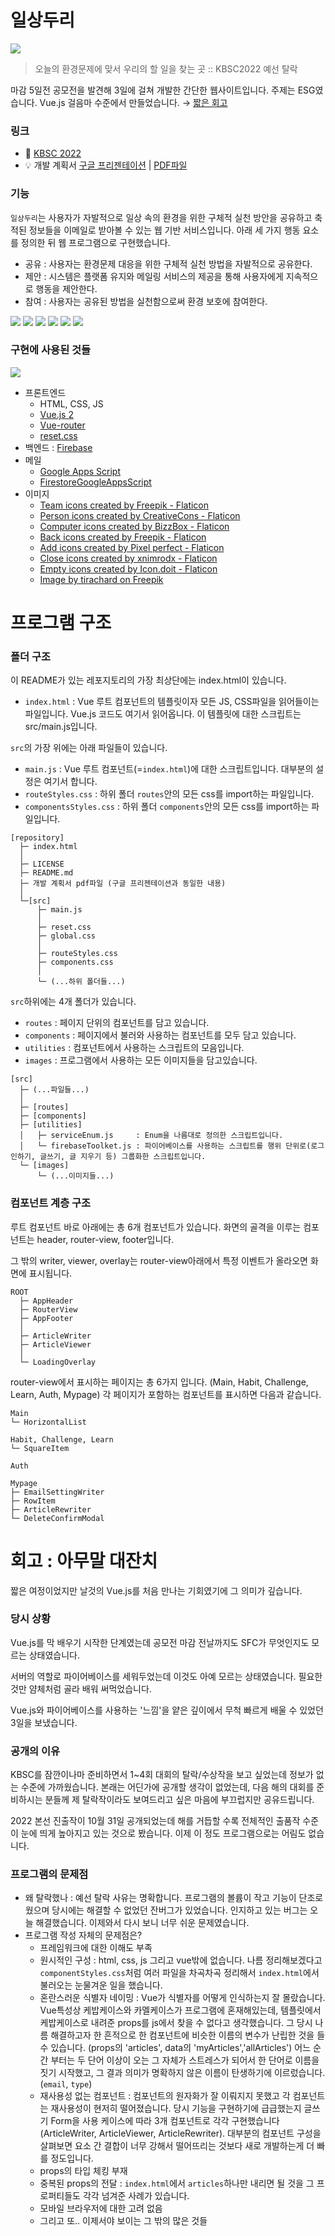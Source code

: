 # 일상두리

![](./README_IMG/00.JPG)

> 오늘의 환경문제에 맞서 우리의 할 일을 찾는 곳 :: KBSC2022 예선 탈락

마감 5일전 공모전을 발견해 3일에 걸쳐 개발한 간단한 웹사이트입니다.
주제는 ESG였습니다. Vue.js 걸음마 수준에서 만들었습니다. → [짧은 회고](#회고--아무말-대잔치)

### 링크

- 📢 [KBSC 2022](https://www.kbsccoding.com/board/board.php?bo_table=notice&wr_id=69)
- 💡 개발 계획서 [구글 프리젠테이션](https://docs.google.com/presentation/d/1pShgClLy7AHpHPruYaAMaTbGgQ6BBt8v5paFADXBaeU/edit?usp=sharing) | [PDF파일](https://github.com/wonjinYi/ilsang-dooli/blob/main/%5B%EC%9D%BC%EC%83%81%EB%91%90%EB%A6%AC%5D%EA%B0%9C%EB%B0%9C%20%EA%B3%84%ED%9A%8D%EC%84%9C.pdf)

### 기능

`일상두리`는 사용자가 자발적으로 일상 속의 환경을 위한 구체적 실천 방안을 공유하고 축적된 정보들을 이메일로 받아볼 수 있는 웹 기반 서비스입니다. 아래 세 가지 행동 요소를 정의한 뒤 웹 프로그램으로 구현했습니다.

- 공유 : 사용자는 환경문제 대응을 위한 구체적 실천 방법을 자발적으로 공유한다.
- 제안 : 시스템은 플랫폼 유지와 메일링 서비스의 제공을 통해 사용자에게 지속적으로 행동을 제안한다.
- 참여 : 사용자는 공유된 방법을 실천함으로써 환경 보호에 참여한다.

![](./README_IMG/01.JPG)
![](./README_IMG/02.JPG)
![](./README_IMG/03.JPG)
![](./README_IMG/06.JPG)
![](./README_IMG/04.JPG)
![](./README_IMG/05.JPG)

### 구현에 사용된 것들

![](./README_IMG/07.JPG)

- 프론트엔드
  - HTML, CSS, JS
  - [Vue.js 2](https://github.com/vuejs/vue)
  - [Vue-router](https://github.com/vuejs/vue-router)
  - [reset.css](http://meyerweb.com/eric/tools/css/reset/)
- 백엔드 : [Firebase](https://firebase.google.com/)
- 메일
  - [Google Apps Script](https://script.google.com)
  - [FirestoreGoogleAppsScript](https://github.com/grahamearley/FirestoreGoogleAppsScript)
- 이미지
  - <a href="https://www.flaticon.com/free-icons/team" title="team icons">Team icons created by Freepik - Flaticon</a>
  - <a href="https://www.flaticon.com/free-icons/person" title="person icons">Person icons created by CreativeCons - Flaticon</a>
  - <a href="https://www.flaticon.com/free-icons/computer" title="computer icons">Computer icons created by BizzBox - Flaticon</a>
  - <a href="https://www.flaticon.com/free-icons/back" title="back icons">Back icons created by Freepik - Flaticon</a>
  - <a href="https://www.flaticon.com/free-icons/add" title="add icons">Add icons created by Pixel perfect - Flaticon</a>
  - <a href="https://www.flaticon.com/free-icons/close" title="close icons">Close icons created by xnimrodx - Flaticon</a>
  - <a href="https://www.flaticon.com/free-icons/empty" title="empty icons">Empty icons created by Icon.doit - Flaticon</a>
  - <a href="https://www.freepik.com/free-photo/wooden-board-with-unfocused-nature-background_996396.htm#query=eco%20background&position=47&from_view=search">Image by tirachard on Freepik</a>

# 프로그램 구조

### 폴더 구조

이 README가 있는 레포지토리의 가장 최상단에는 index.html이 있습니다.

- `index.html` : Vue 루트 컴포넌트의 템플릿이자 모든 JS, CSS파일을 읽어들이는 파일입니다. Vue.js 코드도 여기서 읽어옵니다. 이 템플릿에 대한 스크립트는 src/main.js입니다.

`src`의 가장 위에는 아래 파일들이 있습니다.

- `main.js` : Vue 루트 컴포넌트(=`index.html`)에 대한 스크립트입니다. 대부분의 설정은 여기서 합니다.
- `routeStyles.css` : 하위 폴더 `routes`안의 모든 css를 import하는 파일입니다.
- `componentsStyles.css` : 하위 폴더 `components`안의 모든 css를 import하는 파일입니다.

```
[repository]
  ├─ index.html
  │
  ├─ LICENSE
  ├─ README.md
  ├─ 개발 계획서 pdf파일 (구글 프리젠테이션과 동일한 내용)
  │
  └─[src]
      ├─ main.js
      │
      ├─ reset.css
      ├─ global.css
      │
      ├─ routeStyles.css
      ├─ components.css
      │
      └─ (...하위 폴더들...)
```

`src`하위에는 4개 폴더가 있습니다.

- `routes` : 페이지 단위의 컴포넌트를 담고 있습니다.
- `components` : 페이지에서 불러와 사용하는 컴포넌트를 모두 담고 있습니다.
- `utilities` : 컴포넌트에서 사용하는 스크립트의 모음입니다.
- `images` : 프로그램에서 사용하는 모든 이미지들을 담고있습니다.

```
[src]
  ├─ (...파일들...)
  │
  ├─ [routes]
  ├─ [components]
  ├─ [utilities]
  │   ├─ serviceEnum.js     : Enum을 나름대로 정의한 스크립트입니다.
  │   └─ firebaseToolket.js : 파이어베이스를 사용하는 스크립트를 행위 단위로(로그인하기, 글쓰기, 글 지우기 등) 그룹화한 스크립트입니다.
  └─ [images]
      └─ (...이미지들...)
```

### 컴포넌트 계층 구조

루트 컴포넌트 바로 아래에는 총 6개 컴포넌트가 있습니다.
화면의 골격을 이루는 컴포넌트는 header, router-view, footer입니다.

그 밖의 writer, viewer, overlay는 router-view아래에서 특정 이벤트가 올라오면 화면에 표시됩니다.

```
ROOT
  ├─ AppHeader
  ├─ RouterView
  ├─ AppFooter
  │
  ├─ ArticleWriter
  ├─ ArticleViewer
  │
  └─ LoadingOverlay
```

router-view에서 표시하는 페이지는 총 6가지 입니다. (Main, Habit, Challenge, Learn, Auth, Mypage)
각 페이지가 포함하는 컴포넌트를 표시하면 다음과 같습니다.

```
Main
└─ HorizontalList

Habit, Challenge, Learn
└─ SquareItem

Auth

Mypage
├─ EmailSettingWriter
├─ RowItem
├─ ArticleRewriter
└─ DeleteConfirmModal

```

# 회고 : 아무말 대잔치

짧은 여정이었지만 날것의 Vue.js를 처음 만나는 기회였기에 그 의미가 깊습니다.

### 당시 상황

Vue.js를 막 배우기 시작한 단계였는데 공모전 마감 전날까지도 SFC가 무엇인지도 모르는 상태였습니다.

서버의 역할로 파이어베이스를 세워두었는데 이것도 아예 모르는 상태였습니다. 필요한 것만 얌체처럼 골라 배워 써먹었습니다.

Vue.js와 파이어베이스를 사용하는 '느낌'을 얕은 깊이에서 무척 빠르게 배울 수 있었던 3일을 보냈습니다.

### 공개의 이유

KBSC를 잠깐이나마 준비하면서 1~4회 대회의 탈락/수상작을 보고 싶었는데 정보가 없는 수준에 가까웠습니다. 본래는 어딘가에 공개할 생각이 없었는데, 다음 해의 대회를 준비하시는 분들께 제 탈락작이라도 보여드리고 싶은 마음에 부끄럽지만 공유드립니다.

2022 본선 진출작이 10월 31일 공개되었는데 해를 거듭할 수록 전체적인 출품작 수준이 눈에 띄게 높아지고 있는 것으로 봤습니다. 이제 이 정도 프로그램으로는 어림도 없습니다.

### 프로그램의 문제점

- 왜 탈락했나 : 예선 탈락 사유는 명확합니다. 프로그램의 볼륨이 작고 기능이 단조로웠으며 당시에는 해결할 수 없었던 잔버그가 있었습니다. 인지하고 있는 버그는 오늘 해결했습니다. 이제와서 다시 보니 너무 쉬운 문제였습니다.
- 프로그램 작성 자체의 문제점은?
  - 프레임워크에 대한 이해도 부족
  - 원시적인 구성 : html, css, js 그리고 vue밖에 없습니다. 나름 정리해보겠다고 `componentStyles.css`처럼 여러 파일을 차곡차곡 정리해서 `index.html`에서 불러오는 눈물겨운 일을 했습니다.
  - 혼란스러운 식별자 네이밍 : Vue가 식별자를 어떻게 인식하는지 잘 몰랐습니다. Vue특성상 케밥케이스와 카멜케이스가 프로그램에 혼재해있는데, 템플릿에서 케밥케이스로 내려준 props를 js에서 찾을 수 없다고 생각했습니다. 그 당시 나름 해결하고자 한 흔적으로 한 컴포넌트에 비슷한 이름의 변수가 난립한 것을 들 수 있습니다. (props의 'articles', data의 'myArticles','allArticles') 어느 순간 부터는 두 단어 이상이 오는 그 자체가 스트레스가 되어서 한 단어로 이름을 짓기 시작했고, 그 결과 의미가 명확하지 않은 이름이 탄생하기에 이르렀습니다. (`email`, `type`)
  - 재사용성 없는 컴포넌트 : 컴포넌트의 원자화가 잘 이뤄지지 못했고 각 컴포넌트는 재사용성이 현저히 떨어졌습니다. 당시 기능을 구현하기에 급급했는지 글쓰기 Form을 사용 케이스에 따라 3개 컴포넌트로 각각 구현했습니다(ArticleWriter, ArticleViewer, ArticleRewriter). 대부분의 컴포넌트 구성을 살펴보면 요소 간 결합이 너무 강해서 떨어뜨리는 것보다 새로 개발하는게 더 빠를 정도입니다.
  - props의 타입 체킹 부재
  - 중복된 props의 전달 : `index.html`에서 `articles`하나만 내리면 될 것을 그 프로퍼티들도 각각 넘겨준 사례가 있습니다.
  - 모바일 브라우저에 대한 고려 없음
  - 그리고 또.. 이제서야 보이는 그 밖의 많은 것들
